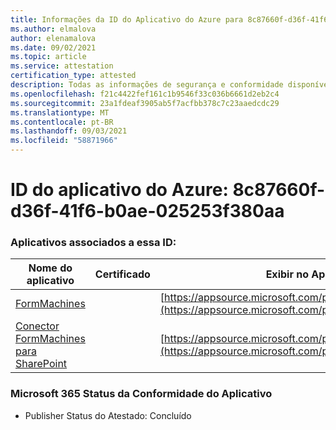 ```yaml
---
title: Informações da ID do Aplicativo do Azure para 8c87660f-d36f-41f6-b0ae-025253f380aa
ms.author: elmalova
author: elenamalova
ms.date: 09/02/2021
ms.topic: article
ms.service: attestation
certification_type: attested
description: Todas as informações de segurança e conformidade disponíveis para 8c87660f-d36f-41f6-b0ae-025253f380aa.
ms.openlocfilehash: f21c4422fef161c1b9546f33c036b6661d2eb2c4
ms.sourcegitcommit: 23a1fdeaf3905ab5f7acfbb378c7c23aaedcdc29
ms.translationtype: MT
ms.contentlocale: pt-BR
ms.lasthandoff: 09/03/2021
ms.locfileid: "58871966"
---
```

# <a name="azure-app-id-8c87660f-d36f-41f6-b0ae-025253f380aa"></a>ID do aplicativo do Azure: 8c87660f-d36f-41f6-b0ae-025253f380aa


### <a name="apps-associated-with-this-id"></a>Aplicativos associados a essa ID:
| **Nome do aplicativo** | **Certificado** | **Exibir no AppSource** |
|--------------|---------------|-----------------------|
| [FormMachines](https://docs.microsoft.com/microsoft-365-app-certification/forward/WA200001217) |  | [https://appsource.microsoft.com/product/office/WA200001217](https://appsource.microsoft.com/product/office/WA200001217) |
| [Conector FormMachines para SharePoint](https://docs.microsoft.com/microsoft-365-app-certification/forward/WA200000357) |  | [https://appsource.microsoft.com/product/office/WA200000357](https://appsource.microsoft.com/product/office/WA200000357) |

### <a name="microsoft-365-app-compliance-status"></a>Microsoft 365 Status da Conformidade do Aplicativo
- Publisher Status do Atestado: Concluído
